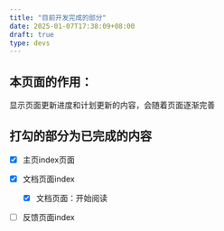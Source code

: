 ```yaml
---
title: "目前开发完成的部分"
date: 2025-01-07T17:38:09+08:00
draft: true
type: devs
---
```

本页面的作用：
--
显示页面更新进度和计划更新的内容，会随着页面逐渐完善

打勾的部分为已完成的内容
--
- [x] 主页index页面

- [x] 文档页面index
  - [x] 文档页面：开始阅读

- [ ] 反馈页面index

